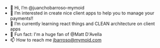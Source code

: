 - 👋 Hi, I’m @juanchobarroso-mymoid
- 👀 I’m interested in create nice client apps to help you to manage your payments!!
- 🌱 I’m currently learning react things and CLEAN architecture on client apps
- 🤫 Fun fact: I'm a huge fan of @Matt D'Avella
- 📫 How to reach me jbarroso@mymoid.com

<!---
juanchobarroso-mymoid/juanchobarroso-mymoid is a ✨ special ✨ repository because its `README.md` (this file) appears on your GitHub profile.
You can click the Preview link to take a look at your changes.
--->
